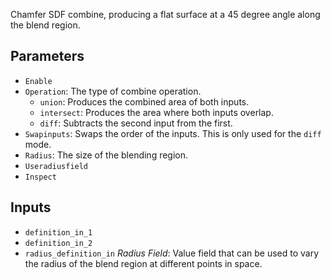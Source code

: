 Chamfer SDF combine, producing a flat surface at a 45 degree angle along the blend region.

## Parameters

* `Enable`
* `Operation`: The type of combine operation.
  * `union`: Produces the combined area of both inputs.
  * `intersect`: Produces the area where both inputs overlap.
  * `diff`: Subtracts the second input from the first.
* `Swapinputs`: Swaps the order of the inputs. This is only used for the `diff` mode.
* `Radius`: The size of the blending region.
* `Useradiusfield`
* `Inspect`

## Inputs

* `definition_in_1`
* `definition_in_2`
* `radius_definition_in` *Radius Field*: Value field that can be used to vary the radius of the blend region at different points in space.